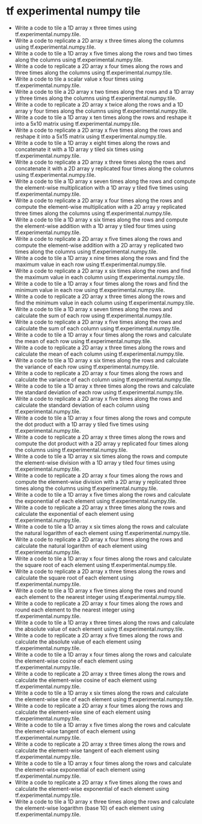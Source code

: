 # tf experimental numpy tile

- Write a code to tile a 1D array x three times using tf.experimental.numpy.tile.
- Write a code to replicate a 2D array x three times along the columns using tf.experimental.numpy.tile.
- Write a code to tile a 1D array x five times along the rows and two times along the columns using tf.experimental.numpy.tile.
- Write a code to replicate a 2D array x four times along the rows and three times along the columns using tf.experimental.numpy.tile.
- Write a code to tile a scalar value x four times using tf.experimental.numpy.tile.
- Write a code to tile a 2D array x two times along the rows and a 1D array y three times along the columns using tf.experimental.numpy.tile.
- Write a code to replicate a 2D array x twice along the rows and a 1D array y four times along the columns using tf.experimental.numpy.tile.
- Write a code to tile a 1D array x ten times along the rows and reshape it into a 5x10 matrix using tf.experimental.numpy.tile.
- Write a code to replicate a 2D array x five times along the rows and reshape it into a 5x15 matrix using tf.experimental.numpy.tile.
- Write a code to tile a 1D array x eight times along the rows and concatenate it with a 1D array y tiled six times using tf.experimental.numpy.tile.
- Write a code to replicate a 2D array x three times along the rows and concatenate it with a 2D array y replicated four times along the columns using tf.experimental.numpy.tile.
- Write a code to tile a 1D array x seven times along the rows and compute the element-wise multiplication with a 1D array y tiled five times using tf.experimental.numpy.tile.
- Write a code to replicate a 2D array x four times along the rows and compute the element-wise multiplication with a 2D array y replicated three times along the columns using tf.experimental.numpy.tile.
- Write a code to tile a 1D array x six times along the rows and compute the element-wise addition with a 1D array y tiled four times using tf.experimental.numpy.tile.
- Write a code to replicate a 2D array x five times along the rows and compute the element-wise addition with a 2D array y replicated two times along the columns using tf.experimental.numpy.tile.
- Write a code to tile a 1D array x nine times along the rows and find the maximum value in each row using tf.experimental.numpy.tile.
- Write a code to replicate a 2D array x six times along the rows and find the maximum value in each column using tf.experimental.numpy.tile.
- Write a code to tile a 1D array x four times along the rows and find the minimum value in each row using tf.experimental.numpy.tile.
- Write a code to replicate a 2D array x three times along the rows and find the minimum value in each column using tf.experimental.numpy.tile.
- Write a code to tile a 1D array x seven times along the rows and calculate the sum of each row using tf.experimental.numpy.tile.
- Write a code to replicate a 2D array x five times along the rows and calculate the sum of each column using tf.experimental.numpy.tile.
- Write a code to tile a 1D array x four times along the rows and calculate the mean of each row using tf.experimental.numpy.tile.
- Write a code to replicate a 2D array x three times along the rows and calculate the mean of each column using tf.experimental.numpy.tile.
- Write a code to tile a 1D array x six times along the rows and calculate the variance of each row using tf.experimental.numpy.tile.
- Write a code to replicate a 2D array x four times along the rows and calculate the variance of each column using tf.experimental.numpy.tile.
- Write a code to tile a 1D array x three times along the rows and calculate the standard deviation of each row using tf.experimental.numpy.tile.
- Write a code to replicate a 2D array x five times along the rows and calculate the standard deviation of each column using tf.experimental.numpy.tile.
- Write a code to tile a 1D array x four times along the rows and compute the dot product with a 1D array y tiled five times using tf.experimental.numpy.tile.
- Write a code to replicate a 2D array x three times along the rows and compute the dot product with a 2D array y replicated four times along the columns using tf.experimental.numpy.tile.
- Write a code to tile a 1D array x six times along the rows and compute the element-wise division with a 1D array y tiled four times using tf.experimental.numpy.tile.
- Write a code to replicate a 2D array x four times along the rows and compute the element-wise division with a 2D array y replicated three times along the columns using tf.experimental.numpy.tile.
- Write a code to tile a 1D array x five times along the rows and calculate the exponential of each element using tf.experimental.numpy.tile.
- Write a code to replicate a 2D array x three times along the rows and calculate the exponential of each element using tf.experimental.numpy.tile.
- Write a code to tile a 1D array x six times along the rows and calculate the natural logarithm of each element using tf.experimental.numpy.tile.
- Write a code to replicate a 2D array x four times along the rows and calculate the natural logarithm of each element using tf.experimental.numpy.tile.
- Write a code to tile a 1D array x four times along the rows and calculate the square root of each element using tf.experimental.numpy.tile.
- Write a code to replicate a 2D array x three times along the rows and calculate the square root of each element using tf.experimental.numpy.tile.
- Write a code to tile a 1D array x five times along the rows and round each element to the nearest integer using tf.experimental.numpy.tile.
- Write a code to replicate a 2D array x four times along the rows and round each element to the nearest integer using tf.experimental.numpy.tile.
- Write a code to tile a 1D array x three times along the rows and calculate the absolute value of each element using tf.experimental.numpy.tile.
- Write a code to replicate a 2D array x five times along the rows and calculate the absolute value of each element using tf.experimental.numpy.tile.
- Write a code to tile a 1D array x four times along the rows and calculate the element-wise cosine of each element using tf.experimental.numpy.tile.
- Write a code to replicate a 2D array x three times along the rows and calculate the element-wise cosine of each element using tf.experimental.numpy.tile.
- Write a code to tile a 1D array x six times along the rows and calculate the element-wise sine of each element using tf.experimental.numpy.tile.
- Write a code to replicate a 2D array x four times along the rows and calculate the element-wise sine of each element using tf.experimental.numpy.tile.
- Write a code to tile a 1D array x five times along the rows and calculate the element-wise tangent of each element using tf.experimental.numpy.tile.
- Write a code to replicate a 2D array x three times along the rows and calculate the element-wise tangent of each element using tf.experimental.numpy.tile.
- Write a code to tile a 1D array x four times along the rows and calculate the element-wise exponential of each element using tf.experimental.numpy.tile.
- Write a code to replicate a 2D array x five times along the rows and calculate the element-wise exponential of each element using tf.experimental.numpy.tile.
- Write a code to tile a 1D array x three times along the rows and calculate the element-wise logarithm (base 10) of each element using tf.experimental.numpy.tile.
